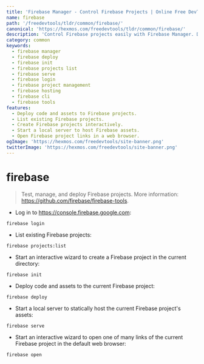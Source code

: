 ```yaml
---
title: 'Firebase Manager - Control Firebase Projects | Online Free DevTools by Hexmos'
name: firebase
path: '/freedevtools/tldr/common/firebase/'
canonical: 'https://hexmos.com/freedevtools/tldr/common/firebase/'
description: 'Control Firebase projects easily with Firebase Manager. Deploy assets, manage projects, and serve your application locally. Free online tool, no registration required.'
category: common
keywords:
  - firebase manager
  - firebase deploy
  - firebase init
  - firebase projects list
  - firebase serve
  - firebase login
  - firebase project management
  - firebase hosting
  - firebase cli
  - firebase tools
features:
  - Deploy code and assets to Firebase projects.
  - List existing Firebase projects.
  - Create Firebase projects interactively.
  - Start a local server to host Firebase assets.
  - Open Firebase project links in a web browser.
ogImage: 'https://hexmos.com/freedevtools/site-banner.png'
twitterImage: 'https://hexmos.com/freedevtools/site-banner.png'
---
```


# firebase

> Test, manage, and deploy Firebase projects.
> More information: <https://github.com/firebase/firebase-tools>.

- Log in to <https://console.firebase.google.com>:

`firebase login`

- List existing Firebase projects:

`firebase projects:list`

- Start an interactive wizard to create a Firebase project in the current directory:

`firebase init`

- Deploy code and assets to the current Firebase project:

`firebase deploy`

- Start a local server to statically host the current Firebase project's assets:

`firebase serve`

- Start an interactive wizard to open one of many links of the current Firebase project in the default web browser:

`firebase open`

